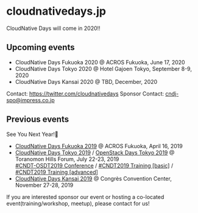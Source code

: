 # cloudnativedays.jp

CloudNative Days will come in 2020!!

## Upcoming events

- CloudNative Days Fukuoka 2020 @ ACROS Fukuoka, June 17, 2020
- CloudNative Days Tokyo 2020 @ Hotel Gajoen Tokyo, September 8-9, 2020
- CloudNative Days Kansai 2020 @ TBD, December, 2020

Contact: https://twitter.com/cloudnativedays
Sponsor Contact: cndj-spo@impress.co.jp

## Previous events

See You Next Year!👋<br>

- [CloudNative Days Fukuoka 2019](https://cloudnativedays.jp/cndf2019/) @ ACROS Fukuoka, April 16, 2019
- [CloudNative Days Tokyo 2019](https://cloudnativedays.jp/cndt2019/) / [OpenStack Days Tokyo 2019](http://openstackdays.com/) @ Toranomon Hills Forum, July 22-23, 2019<br>
[#CNDT-OSDT2019 Conference](https://eventregist.com/e/cndt-osdt2019) / [#CNDT2019 Training [basic]](https://eventregist.com/e/cndt2019training1) / [#CNDT2019 Training [advanced]](https://eventregist.com/e/cndt2019training2)
- [CloudNative Days Kansai 2019](https://cloudnativedays.jp/cndk2019/) @ Congrès Convention Center, November 27-28, 2019



If you are interested sponsor our event or hosting a co-located event(training/workshop, meetup), please contact for us!
